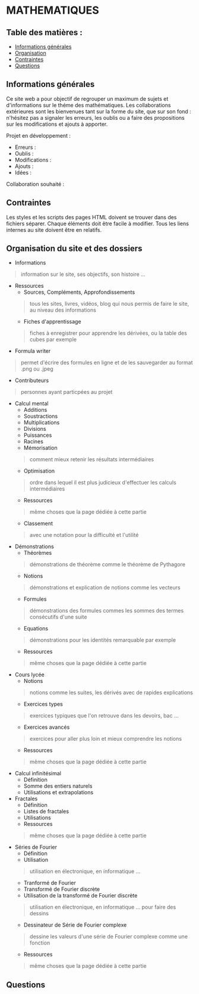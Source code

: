 # MATHEMATIQUES

## Table des matières :
* [Informations générales](#informations-générales)
* [Organisation](#organisation-du-site-et-des-dossiers)
* [Contraintes](#contraintes)
* [Questions](#questions)
## Informations générales
Ce site web a pour objectif de regrouper un maximum de sujets et d'informations sur le théme des mathématiques. Les collaborations extérieures sont les bienvenues 
tant sur la forme du site, que sur son fond : n'hésitez pas a signaler les erreurs, les oublis ou a faire des propositions sur les modifications et ajouts à apporter.

Projet en développement :

- Erreurs :
- Oublis :
- Modifications :
- Ajouts :
- Idées :

Collaboration souhaité :
 
## Contraintes

Les styles et les scripts des pages HTML doivent se trouver dans des fichiers séparer.
Chaque éléments doit être facile à modifier.
Tous les liens internes au site doivent être en relatifs.

## Organisation du site et des dossiers
- Informations 
> information sur le site, ses objectifs, son histoire ... 
- Ressources  
  * Sources, Compléments, Approfondissements
  > tous les sites, livres, vidéos, blog qui nous permis de faire le site, au niveau des informations
  * Fiches d'apprentissage 
  > fiches à enregistrer pour apprendre les dérivées, ou la table des cubes par exemple 
- Formula writer 
> permet d'écrire des formules en ligne et de les sauvegarder au format .png ou .jpeg 
- Contributeurs 
> personnes ayant particpées au projet 
- Calcul mental 
  * Additions
  * Soustractions
  * Multiplications
  * Divisions
  * Puissances
  * Racines
  * Mémorisation
  > comment mieux retenir les résultats intermédiaires 
  * Optimisation
  > ordre dans lequel il est plus judicieux d'effectuer les calculs intermédiaires 
  * Ressources
  > même choses que la page dédiée à cette partie 
  * Classement
  > avec une notation pour la difficulté et l'utilité 
- Démonstrations
  * Théorèmes
  > démonstrations de théorème comme le théorème de Pythagore 
  * Notions
  > démonstrations et explication de notions comme les vecteurs 
  * Formules
  > démonstrations des formules commes les sommes des termes consécutifs d'une suite 
  * Equations
  > démonstrations pour les identités remarquable par exemple 
  * Ressources
  > même choses que la page dédiée à cette partie 
- Cours lycée
  * Notions
  > notions comme les suites, les dérivés avec de rapides explications 
  * Exercices types
  > exercices typiques que l'on retrouve dans les devoirs, bac ... 
  * Exercices avancés
  > exercices pour aller plus loin et mieux comprendre les notions 
  * Ressources
  > même choses que la page dédiée à cette partie 
- Calcul infinitésimal
  * Définition
  * Somme des entiers naturels
  * Utilisations et extrapolations
- Fractales
  * Définition
  * Listes de fractales
  * Utilisations
  * Ressources
  > même choses que la page dédiée à cette partie 
- Séries de Fourier
  * Définition
  * Utilisation
  > utilisation en électronique, en informatique ... 
  * Tranformé de Fourier
  * Transformé de Fourier discrète
  * Utilisation de la transformé de Fourier discrète
  > utilisation en électronique, en informatique ... pour faire des dessins 
  * Dessinateur de Série de Fourier complexe
  > dessine les valeurs d'une série de Fourier complexe comme une fonction 
  * Ressources
  > même choses que la page dédiée à cette partie

## Questions
